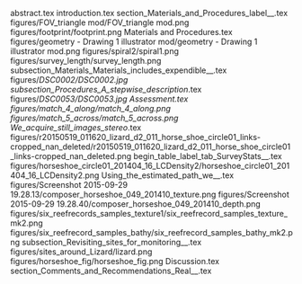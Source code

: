 abstract.tex
introduction.tex
section_Materials_and_Procedures_label__.tex
figures/FOV_triangle mod/FOV_triangle mod.png
figures/footprint/footprint.png
Materials and Procedures.tex
figures/geometry - Drawing 1 illustrator mod/geometry - Drawing 1 illustrator mod.png
figures/spiral2/spiral1.png
figures/survey_length/survey_length.png
subsection_Materials_Materials_includes_expendible__.tex
figures/_DSC0002/_DSC0002.jpg
subsection_Procedures_A_stepwise_description__.tex
figures/_DSC0053/_DSC0053.jpg
Assessment.tex
figures/match_4_along/match_4_along.png
figures/match_5_across/match_5_across.png
We_acquire_still_images_stereo__.tex
figures/r20150519_011620_lizard_d2_011_horse_shoe_circle01_links-cropped_nan_deleted/r20150519_011620_lizard_d2_011_horse_shoe_circle01_links-cropped_nan_deleted.png
begin_table_label_tab_SurveyStats__.tex
figures/horseshoe_circle01_201404_16_LCDensity2/horseshoe_circle01_201404_16_LCDensity2.png
Using_the_estimated_path_we__.tex
figures/Screenshot 2015-09-29 19.28.13/composer_horseshoe_049_201410_texture.png
figures/Screenshot 2015-09-29 19.28.40/composer_horseshoe_049_201410_depth.png
figures/six_reefrecords_samples_texture1/six_reefrecord_samples_texture_mk2.png
figures/six_reefrecord_samples_bathy/six_reefrecord_samples_bathy_mk2.png
subsection_Revisiting_sites_for_monitoring__.tex
figures/sites_around_Lizard/lizard.png
figures/horseshoe_fig/horseshoe_fig.png
Discussion.tex
section_Comments_and_Recommendations_Real__.tex
